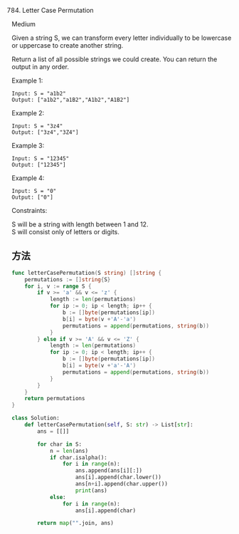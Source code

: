 784. Letter Case Permutation


Medium

Given a string S, we can transform every letter individually to be lowercase or uppercase to create another string.

Return a list of all possible strings we could create. You can return the output in any order.

 

Example 1:

```
Input: S = "a1b2"
Output: ["a1b2","a1B2","A1b2","A1B2"]
```

Example 2:

```
Input: S = "3z4"
Output: ["3z4","3Z4"]
```

Example 3:

```
Input: S = "12345"
Output: ["12345"]
```

Example 4:

```
Input: S = "0"
Output: ["0"]
```
 

Constraints:

S will be a string with length between 1 and 12.   
S will consist only of letters or digits.


## 方法


```go
func letterCasePermutation(S string) []string {
    permutations := []string{S}
	for i, v := range S {
		if v >= 'a' && v <= 'z' {
			length := len(permutations)
			for ip := 0; ip < length; ip++ {
				b := []byte(permutations[ip])
				b[i] = byte(v +'A'-'a')
				permutations = append(permutations, string(b))
			}
		} else if v >= 'A' && v <= 'Z' {
			length := len(permutations)
			for ip := 0; ip < length; ip++ {
				b := []byte(permutations[ip])
				b[i] = byte(v +'a'-'A')
				permutations = append(permutations, string(b))
			}
		}
	}
	return permutations
}
```


```python
class Solution:
    def letterCasePermutation(self, S: str) -> List[str]:
        ans = [[]]

        for char in S:
            n = len(ans)
            if char.isalpha():
                for i in range(n):
                    ans.append(ans[i][:])
                    ans[i].append(char.lower())
                    ans[n+i].append(char.upper())
                    print(ans)
            else:
                for i in range(n):
                    ans[i].append(char)

        return map("".join, ans)
```